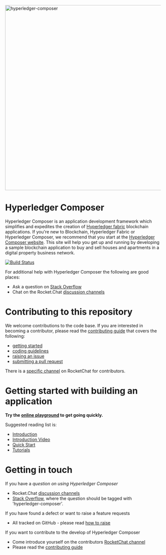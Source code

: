 <img src="https://raw.githubusercontent.com/hyperledger/composer/master/packages/composer-website/jekylldocs/assets/img/Homepage_Illustration_2.png" alt="hyperledger-composer" style="width: 600px;">

# Hyperledger Composer

Hyperledger Composer is an application development framework which simplifies and expedites the creation of [Hyperledger fabric](https://hyperledger-fabric.readthedocs.io/en/latest/) blockchain applications. If you're new to Blockchain, Hyperledger Fabric or Hyperledger Composer, we recommend that  you start at the [Hyperledger Composer website](https://hyperledger.github.io/composer/). This site will help you get up and running by developing a sample blockchain application to buy and sell houses and apartments in a digital property business network.

[![Build Status](https://travis-ci.org/hyperledger/composer.svg?branch=master)](https://travis-ci.org/hyperledger/composer)

For additional help with Hyperledger Composer the following are good places:

- Ask a question on [Stack Overflow](http://stackoverflow.com/questions/tagged/hyperledger-composer)
- Chat on the Rocket.Chat [discussion channels](https://chat.hyperledger.org/channel/composer)

# Contributing to this repository

We welcome contributions to the code base. If you are interested in becoming a contributor, please read the [contributing guide](CONTRIBUTING.md) that covers the following:

- [getting started](/contrib-notes/getting-started.md)
- [coding guidelines](/contrib-notes/coding-guidelines.md)
- [raising an issue](/contrib-notes/raising-issues.md)
- [submitting a pull request](/contrib-notes/submitting-pull-request.md)

There is a [specific channel](https://chat.hyperledger.org/channel/composer-dev) on RocketChat for contributors.


# Getting started with building an application

**Try the [online playground](https://composer-playground.mybluemix.net/) to get going quickly.**

Suggested reading list is:

- [Introduction](https://hyperledger.github.io/composer/introduction/introduction.html)
- [Introduction Video](https://www.youtube.com/watch?v=fdFUsrsv5iw&t=23s)
- [Quick Start](https://hyperledger.github.io/composer/installing/installing-index.html)
- [Tutorials](https://hyperledger.github.io/composer/tutorials/tutorials.html)

# Getting in touch

If you have a *question on using Hyperledger Composer*
  - Rocket.Chat [discussion channels](https://chat.hyperledger.org/channel/composer)
  - [Stack Overflow](http://stackoverflow.com/questions/tagged/hyperledger-composer), where the question should be tagged with 'hyperledger-composer'.

If you have found a defect or want to raise a feature requests
  - All tracked on GitHub - please read [how to raise](./contrib-notes/raising-issues,md)

If you want to contribute to the develop of Hyperledger Composer
  - Come introduce yourself on the contributors [RocketChat channel](https://chat.hyperledger.org/channel/composer-dev)
  - Please read the [contributing guide](./CONTRIBUTING.md)
